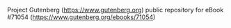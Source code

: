 Project Gutenberg (https://www.gutenberg.org) public repository for
eBook #71054 (https://www.gutenberg.org/ebooks/71054)

